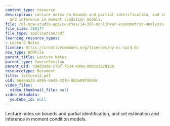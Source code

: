 ```yaml
---
content_type: resource
description: Lecture notes on bounds and partial identification, and set estimation
  and inference in moment condition models.
file: /ol-ocw-studio-app/courses/14-385-nonlinear-econometric-analysis-fall-2007/664aaa38a886e642327a06ba00f9b04c_lecture12.pdf
file_size: 388177
file_type: application/pdf
learning_resource_types:
- Lecture Notes
license: https://creativecommons.org/licenses/by-nc-sa/4.0/
ocw_type: OCWFile
parent_title: Lecture Notes
parent_type: CourseSection
parent_uid: a38d3a88-c78f-7b34-499a-08dcc287d180
resourcetype: Document
title: lecture12.pdf
uid: 664aaa38-a886-e642-327a-06ba00f9b04c
video_files:
  video_thumbnail_file: null
video_metadata:
  youtube_id: null
---
```

Lecture notes on bounds and partial identification, and set estimation and inference in moment condition models.